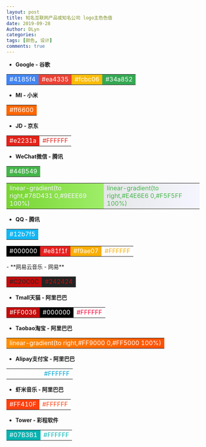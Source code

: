```yaml
---
layout: post
title: 知名互联网产品或知名公司 logo主色色值
date: 2019-09-28
Author: DLyn
categories: 
tags: [颜色, 设计]
comments: true
---
```


- **Google - 谷歌**
<table >
    <tr>
        <td style="background:#4185f4"><font color="#FFFFFF">#4185f4</font></td>
        <td style="background:#ea4335"><font color="#FFFFFF">#ea4335</font></td>
        <td style="background:#fcbc06"><font color="#FFFFFF">#fcbc06</font></td>
        <td style="background:#34a852"><font color="#FFFFFF">#34a852</font></td>
    </tr>
</table>

- **MI - 小米**
<table>
    <tr>
        <td style="background:#ff6600"><font color="#FFFFFF">#ff6600</font></td>
    </tr>
</table>

- **JD - 京东**
<table>
    <tr>
        <td style="background:#e2231a"><font color="#FFFFFF">#e2231a</font></td>
        <td style="background:#FFFFFF"><font color="#e2231a">#FFFFFF</font></td>
    </tr>
</table>

- **WeChat微信 - 腾讯**
<table>
    <tr>
        <td style="background:#44B549"><font color="#FFFFFF">#44B549</font></td>
    </tr>
</table>
<table>
    <tr>
        <td style="background:linear-gradient(to right,#78D431 0,#9EEE69 100%)">
            <font color="#F5F5FF">linear-gradient(to right,#78D431 0,#9EEE69 100%)</font>
        </td>
        <td style="background:linear-gradient(to right,#E4E6E6 0,#F5F5FF 100%)">
            <font color="#44B549">linear-gradient(to right,#E4E6E6 0,#F5F5FF 100%)</font>
        </td>
    </tr>
</table>

- **QQ - 腾讯**
<table>
    <tr>
        <td style="background:#12b7f5"><font color="#FFFFFF">#12b7f5</font></td>
    </tr>
</table>
<table>
    <tr>
        <td style="background:#000000"><font color="#FFFFFF">#000000</font></td>
        <td style="background:#e81f1f"><font color="#FFFFFF">#e81f1f</font></td>
        <td style="background:#f9ae07"><font color="#FFFFFF">#f9ae07</font></td>
        <td style="background:#FFFFFF"><font color="#f9ae07">#FFFFFF</font></td>
    </tr>
</table>
- **网易云音乐 - 网易**
<table>
    <tr>
        <td style="background:#C20C0C"><font color="#242424">#C20C0C</font></td>
        <td style="background:#242424"><font color="#C20C0C">#242424</font></td>
    </tr>
</table>


- **Tmall天猫 - 阿里巴巴**
<table>
    <tr>
        <td style="background:#C20C0C"><font color="#FFFFFF">#FF0036</font></td>
        <td style="background:#000000"><font color="#FFFFFF">#000000</font></td>
        <td style="background:#FFFFFF"><font color="#FF0036">#FFFFFF</font></td>
    </tr>
</table>

- **Taobao淘宝 - 阿里巴巴**
<table>
    <tr>
        <td style="background:linear-gradient(to right,#FF9000 0,#FF5000 100%)">
            <font color="#FFFFFF">linear-gradient(to right,#FF9000 0,#FF5000 100%)</font>
        </td>
    </tr>
</table>

- **Alipay支付宝 - 阿里巴巴**
<table>
    <tr>
        <td style="background:00A3D2"><font color="#FFFFFF">#00A3D2</font></td>
        <td style="background:FFFFFF"><font color="#00A3D2">#FFFFFF</font></td>
    </tr>
</table>

- **虾米音乐 - 阿里巴巴**
<table>
    <tr>
        <td style="background:#FF410F"><font color="#FFFFFF">#FF410F</font></td>
        <td style="background:#FFFFFF"><font color="#FF410F">#FFFFFF</font></td>
    </tr>
</table> 

- **Tower - 彩程软件**
<table>
    <tr>
        <td style="background:#07B3B1"><font color="#FFFFFF">#07B3B1</font></td>
        <td style="background:#FFFFFF"><font color="#07B3B1">#FFFFFF</font></td>
    </tr>
</table>

